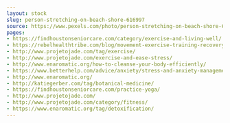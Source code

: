 ```yaml
---
layout: stock
slug: person-stretching-on-beach-shore-616997
source: https://www.pexels.com/photo/person-stretching-on-beach-shore-616997/
pages:
- https://findhoustonseniorcare.com/category/exercise-and-living-well/
- https://rebelhealthtribe.com/blog/movement-exercise-training-recovery/
- http://www.projetojade.com/tag/exercise/
- http://www.projetojade.com/exercise-and-ease-stress/
- http://www.enaromatic.org/how-to-cleanse-your-body-efficiently/
- https://www.betterhelp.com/advice/anxiety/stress-and-anxiety-management-techniques/
- http://www.enaromatic.org/
- http://katiegerber.com/tag/botanical-medicine/
- https://findhoustonseniorcare.com/practice-yoga/
- http://www.projetojade.com/
- http://www.projetojade.com/category/fitness/
- https://www.enaromatic.org/tag/detoxification/
---
```

